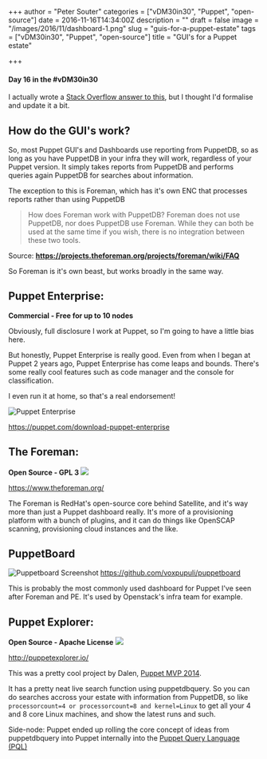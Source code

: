 +++
author = "Peter Souter"
categories = ["vDM30in30", "Puppet", "open-source"]
date = 2016-11-16T14:34:00Z
description = ""
draft = false
image = "/images/2016/11/dashboard-1.png"
slug = "guis-for-a-puppet-estate"
tags = ["vDM30in30", "Puppet", "open-source"]
title = "GUI's for a Puppet estate"

+++

#### Day 16 in the #vDM30in30

I actually wrote a [Stack Overflow answer to this](https://stackoverflow.com/questions/37270804/dashboard-for-puppet-4/37284454#37284454), but I thought I'd formalise and update it a bit.

## How do the GUI's work?

So, most Puppet GUI's and Dashboards use reporting from PuppetDB, so as long as you have PuppetDB in your infra they will work, regardless of your Puppet version. It simply takes reports from PuppetDB and performs queries again PuppetDB for searches about information.

The exception to this is Foreman, which has it's own ENC that processes reports rather than using PuppetDB

> How does Foreman work with PuppetDB?
Foreman does not use PuppetDB, nor does PuppetDB use Foreman. While they can both be used at the same time if you wish, there is no integration between these two tools.

Source: **https://projects.theforeman.org/projects/foreman/wiki/FAQ**

So Foreman is it's own beast, but works broadly in the same way.

## Puppet Enterprise: 
**Commercial - Free for up to 10 nodes**

Obviously, full disclosure I work at Puppet, so I'm going to have a little bias here.

But honestly, Puppet Enterprise is really good. Even from when I began at Puppet 2 years ago, Puppet Enterprise has come leaps and bounds. There's some really cool features such as code manager and the console for classification.

I even run it at home, so that's a real endorsement!

![Puppet Enterprise](/content/images/2016/11/Screenshot-2016-11-22-17.28.47.png)

https://puppet.com/download-puppet-enterprise

## The Foreman:
**Open Source - GPL 3**
![](/content/images/2016/11/TheForemanOverview.png)

https://www.theforeman.org/

The Foreman is RedHat's open-source core behind Satellite, and it's way more than just a Puppet dashboard really. It's more of a provisioning platform with a bunch of plugins, and it can do things like OpenSCAP scanning, provisioning cloud instances and the like.

## PuppetBoard
![Puppetboard Screenshot](/content/images/2016/11/puppetboard.png)
https://github.com/voxpupuli/puppetboard

This is probably the most commonly used dashboard for Puppet I've seen after Foreman and PE. It's used by Openstack's infra team for example. 


## Puppet Explorer:
**Open Source - Apache License**
![](/content/images/2016/11/dashboard.png)

http://puppetexplorer.io/

This was a pretty cool project by Dalen, [Puppet MVP 2014](https://puppet.com/blog/contributor-summit-puppetconf-2014-edition). 

It has a pretty neat live search function using puppetdbquery. So you can do searches accross your estate with information from PuppetDB, so like `processorcount=4 or processorcount=8 and kernel=Linux` to get all your 4 and 8 core Linux machines, and show the latest runs and such. 

Side-node: Puppet ended up rolling the core concept of ideas from puppetdbquery into Puppet internally into the [Puppet Query Language (PQL)](https://docs.puppet.com/puppetdb/4.0/api/query/v4/pql.html)